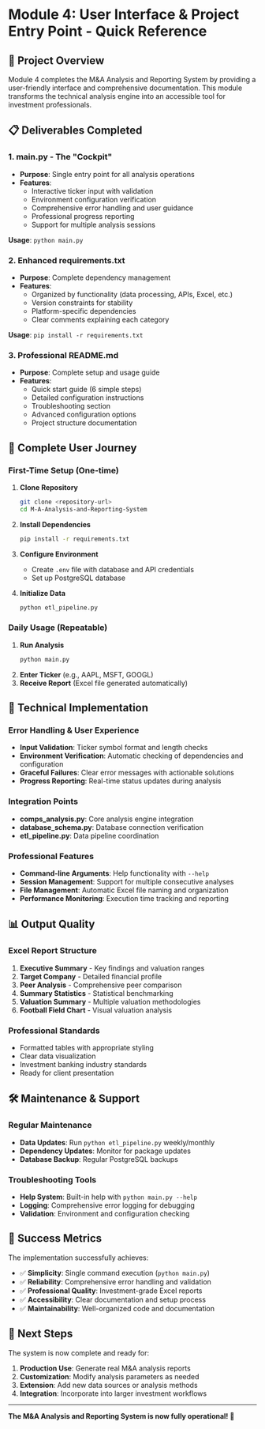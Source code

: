 # Module 4: User Interface & Project Entry Point - Quick Reference

## 🎯 Project Overview
Module 4 completes the M&A Analysis and Reporting System by providing a user-friendly interface and comprehensive documentation. This module transforms the technical analysis engine into an accessible tool for investment professionals.

## 📋 Deliverables Completed

### 1. main.py - The "Cockpit"
- **Purpose**: Single entry point for all analysis operations
- **Features**:
  - Interactive ticker input with validation
  - Environment configuration verification
  - Comprehensive error handling and user guidance
  - Professional progress reporting
  - Support for multiple analysis sessions

**Usage**: `python main.py`

### 2. Enhanced requirements.txt
- **Purpose**: Complete dependency management
- **Features**:
  - Organized by functionality (data processing, APIs, Excel, etc.)
  - Version constraints for stability
  - Platform-specific dependencies
  - Clear comments explaining each category

**Usage**: `pip install -r requirements.txt`

### 3. Professional README.md
- **Purpose**: Complete setup and usage guide
- **Features**:
  - Quick start guide (6 simple steps)
  - Detailed configuration instructions
  - Troubleshooting section
  - Advanced configuration options
  - Project structure documentation

## 🚀 Complete User Journey

### First-Time Setup (One-time)
1. **Clone Repository**
   ```bash
   git clone <repository-url>
   cd M-A-Analysis-and-Reporting-System
   ```

2. **Install Dependencies**
   ```bash
   pip install -r requirements.txt
   ```

3. **Configure Environment**
   - Create `.env` file with database and API credentials
   - Set up PostgreSQL database

4. **Initialize Data**
   ```bash
   python etl_pipeline.py
   ```

### Daily Usage (Repeatable)
1. **Run Analysis**
   ```bash
   python main.py
   ```
2. **Enter Ticker** (e.g., AAPL, MSFT, GOOGL)
3. **Receive Report** (Excel file generated automatically)

## 🔧 Technical Implementation

### Error Handling & User Experience
- **Input Validation**: Ticker symbol format and length checks
- **Environment Verification**: Automatic checking of dependencies and configuration
- **Graceful Failures**: Clear error messages with actionable solutions
- **Progress Reporting**: Real-time status updates during analysis

### Integration Points
- **comps_analysis.py**: Core analysis engine integration
- **database_schema.py**: Database connection verification
- **etl_pipeline.py**: Data pipeline coordination

### Professional Features
- **Command-line Arguments**: Help functionality with `--help`
- **Session Management**: Support for multiple consecutive analyses
- **File Management**: Automatic Excel file naming and organization
- **Performance Monitoring**: Execution time tracking and reporting

## 📊 Output Quality

### Excel Report Structure
1. **Executive Summary** - Key findings and valuation ranges
2. **Target Company** - Detailed financial profile
3. **Peer Analysis** - Comprehensive peer comparison
4. **Summary Statistics** - Statistical benchmarking
5. **Valuation Summary** - Multiple valuation methodologies
6. **Football Field Chart** - Visual valuation analysis

### Professional Standards
- Formatted tables with appropriate styling
- Clear data visualization
- Investment banking industry standards
- Ready for client presentation

## 🛠 Maintenance & Support

### Regular Maintenance
- **Data Updates**: Run `python etl_pipeline.py` weekly/monthly
- **Dependency Updates**: Monitor for package updates
- **Database Backup**: Regular PostgreSQL backups

### Troubleshooting Tools
- **Help System**: Built-in help with `python main.py --help`
- **Logging**: Comprehensive error logging for debugging
- **Validation**: Environment and configuration checking

## 🎉 Success Metrics

The implementation successfully achieves:
- ✅ **Simplicity**: Single command execution (`python main.py`)
- ✅ **Reliability**: Comprehensive error handling and validation
- ✅ **Professional Quality**: Investment-grade Excel reports
- ✅ **Accessibility**: Clear documentation and setup process
- ✅ **Maintainability**: Well-organized code and documentation

## 🔗 Next Steps

The system is now complete and ready for:
1. **Production Use**: Generate real M&A analysis reports
2. **Customization**: Modify analysis parameters as needed
3. **Extension**: Add new data sources or analysis methods
4. **Integration**: Incorporate into larger investment workflows

---

**The M&A Analysis and Reporting System is now fully operational! 🚀**